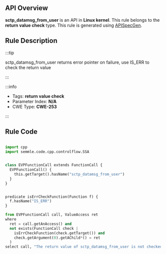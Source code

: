 ---
---


## API Overview
**sctp_datamsg_from_user** is an API in **Linux kernel**. This rule belongs to the **return value check** type. This rule is generated using [APISpecGen](../../tools/APISpecGen).
## Rule Description

:::tip

sctp_datamsg_from_user returns error pointer on failure, use IS_ERR to check the return value

:::

:::info

- Tags: **return value check**
- Parameter Index: **N/A**
- CWE Type: **CWE-253**

:::

## Rule Code
```python

import cpp
import semmle.code.cpp.controlflow.SSA


class EVPFunctionCall extends FunctionCall {
  EVPFunctionCall() {
    this.getTarget().hasName("sctp_datamsg_from_user")
  }
}


predicate isErrCheckFunction(Function f) {
  f.hasName("IS_ERR") 
}

from EVPFunctionCall call, ValueAccess ret
where
  ret = call.getAnAccess() and
  not exists(FunctionCall check |
    isErrCheckFunction(check.getTarget()) and
    check.getArgument(0).getAChild*() = ret
  )
select call, "The return value of sctp_datamsg_from_user is not checked with IS_ERR."
    
```